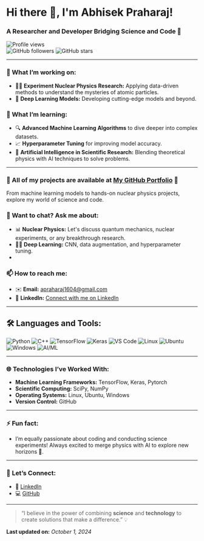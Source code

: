 # Hi there 👋, I'm Abhisek Praharaj!  
### A Researcher and Developer Bridging Science and Code 🚀

![Profile views](https://gpvc.arturio.dev/abhisekpraharaj)  
![GitHub followers](https://img.shields.io/github/followers/abhisekpraharaj?label=Follow&style=social) 
![GitHub stars](https://img.shields.io/github/stars/abhisekpraharaj?style=social)  

---

### 🔭 What I’m working on:
- 🧑‍🔬 **Experiment Nuclear Physics Research:** Applying data-driven methods to understand the mysteries of atomic particles.
- 🤖 **Deep Learning Models:** Developing cutting-edge models and beyond.
  
### 🌱 What I’m learning:
- 🔍 **Advanced Machine Learning Algorithms** to dive deeper into complex datasets.
- 📈 **Hyperparameter Tuning** for improving model accuracy.
- 🧠 **Artificial Intelligence in Scientific Research:** Blending theoretical physics with AI techniques to solve problems.

---

### 🚀 All of my projects are available at [My GitHub Portfolio](https://github.com/abhisekpraharaj) 🚀  
From machine learning models to hands-on nuclear physics projects, explore my world of science and code.

### 💬 Want to chat? Ask me about:
- 📊 **Nuclear Physics:** Let's discuss quantum mechanics, nuclear experiments, or any breakthrough research.
- 🧑‍💻 **Deep Learning:** CNN, data augmentation, and hyperparameter tuning.
- 

### 📫 How to reach me:
- ✉️ **Email:** apraharaj1604@gmail.com
- 💼 **LinkedIn:** [Connect with me on LinkedIn](https://www.linkedin.com/in/starky2000/)

---

## 🛠️ **Languages and Tools**:
![Python](https://img.shields.io/badge/-Python-05122A?style=flat&logo=python) 
![C++](https://img.shields.io/badge/-C++-05122A?style=flat&logo=cplusplus)
![TensorFlow](https://img.shields.io/badge/-TensorFlow-05122A?style=flat&logo=tensorflow)
![Keras](https://img.shields.io/badge/-Keras-05122A?style=flat&logo=keras)
![VS Code](https://img.shields.io/badge/-VS%20Code-05122A?style=flat&logo=visual-studio-code)
![Linux](https://img.shields.io/badge/-Linux-05122A?style=flat&logo=linux)
![Ubuntu](https://img.shields.io/badge/-Ubuntu-05122A?style=flat&logo=ubuntu)
![Windows](https://img.shields.io/badge/-Windows-05122A?style=flat&logo=windows)
![AI/ML](https://img.shields.io/badge/-AI%2FML-05122A?style=flat&logo=ai)

---

### 🌐 **Technologies I’ve Worked With**:
- **Machine Learning Frameworks:** TensorFlow, Keras, Pytorch
- **Scientific Computing:** SciPy, NumPy
- **Operating Systems:** Linux, Ubuntu, Windows
- **Version Control:** GitHub

---

### ⚡ Fun fact:
- I’m equally passionate about coding and conducting science experiments! Always excited to merge physics with AI to explore new horizons 🌌.

---

### 🔗 **Let’s Connect**:
- 🔗 [LinkedIn](https://www.linkedin.com/in/starky2000/) 
- 💻 [GitHub](https://github.com/abhisekpraharaj) 

---

> “I believe in the power of combining **science** and **technology** to create solutions that make a difference.” 💡  

**Last updated on:** *October 1, 2024*
